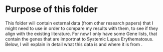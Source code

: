 # Purpose of this folder

This folder will contain external data (from other research papers) that I might need to use in order to compare my results with them, to see if they align with the existing literature. 
For now I only have some Gene lists, that contain the genes that are importnat to Systemic Lupus Erythematosus. 
Below, I will explain in detail what this data is and where it is from .
